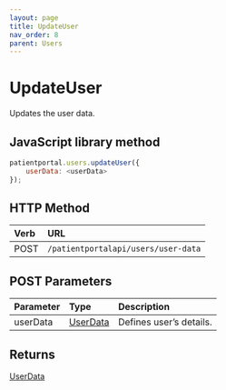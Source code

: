 ```yaml
---
layout: page
title: UpdateUser
nav_order: 8
parent: Users
---
```


# UpdateUser

Updates the user data.

## JavaScript library method

```javascript
patientportal.users.updateUser({
    userData: <userData>
});
```

## HTTP Method

| Verb | URL                                               |
|:-----|:--------------------------------------------------|
| POST | `/patientportalapi/users/user-data` |

## POST Parameters

| Parameter | Type   | Description                                                 |
|:----------|:-------|:------------------------------------------------------------|
| userData | [UserData](../objects-and-data-types/userdata) | Defines user’s details. |

## Returns

[UserData](../objects-and-data-types/userdata)
